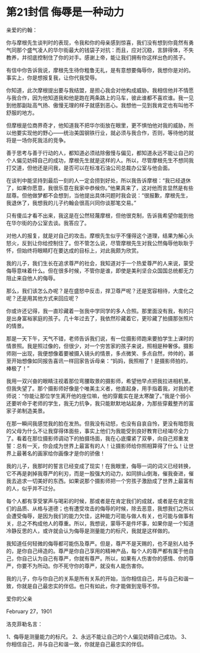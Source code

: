 # 第21封信 侮辱是一种动力

亲爱的约翰：

你与摩根先生谈判时的表现，令我和你的母亲感到惊喜，我们没有想到你竟然有勇气同那个盛气凌人的华尔街最大的钱袋子对抗：而且，应对沉稳，言辞得体，不失教养，并彻底控制住了你的对手。感谢上帝，能让我们拥有你这样出色的孩子。

有信中你告诉我说，摩根先生待你粗鲁无礼，是有意想要侮辱你，我想你是对的。事实上，你是想报复我，让你代我受辱。

你知道，此次摩根提出要与我结盟，是担心我会对他构成威胁。我相信他并不情愿与我合作，因为他知道我和他是跑在两条路上的马车，彼此谁都不喜欢谁。我一见到他那副趾高气扬、傲慢无理的样子就感到恶心。我想他一见到我肯定也有叫他不舒服的地方。

但摩根是位商界奇才，他知道我不把华尔街放在眼里，更不惧怕他对我的威胁，所以他要实现他的野心——统治美国钢铁行业，就必须与我合作，否则，等待他的就将是一场你死我活的竞争。

善于思考与善于行动的人，都知道必须祛除傲慢与偏见，都知道永远不能让自己的个人偏见妨碍自己的成功，摩根先生就是这样的人。所以，尽管摩根先生不想同我打交道，但他还是问我，是否可以在标准石油公司总裁办公室与他会面。

在谈判中能坚持到最后一刻的人一定会捞到好处，所以我告诉摩根：“我已经退休了，如果你愿意，我很乐意在我家中恭候你。”他果真来了，这对他而言显然是有些屈尊。但他做梦都不会想到，当他提出具体问题时我会说：“很报歉，摩根先生，我退休了，我想我的儿子约翰会很高兴同你谈那笔交易。”

只有傻瓜才看不出来，我这是在公然轻蔑摩根，但他很克制，告诉我希望你能到他在华尔街的办公室去谈。我答应了。

对他人的报复，就是对自己的攻击。摩根先生似乎不懂得这个道理，结果为解心头怒火，反到让你给控制住了。但不管怎么说，尽管摩根先生对我公然侮辱他耿耿于怀，但始终将眼睛盯在要达成的目标上，对此我颇为欣赏。

我的儿子，我们生长在追求尊严的社会，我知道对于一个热爱尊严的人来说，蒙受侮辱意味着什么。但在很多时候，不管你是谁，即使是美利坚合众国国总统都无力阻止来自他人的侮辱。

那么，我们该怎么办呢？是在盛怒中反击，捍卫尊严呢？还是宽容相待，大度化之呢？还是用其他方式来回应呢？

你或许还记得，我一直珍藏着一张我中学同学的多人合照。那里面没有我，有的只是出身富裕家庭的孩子。几十年过去了，我依然珍藏着它，更珍藏了拍摄那张照片的情景。

那是一天下午，天气不错，老师告诉我们说，有一位摄影师跑来要拍学生上课时的情景照。我是照过像的，但很少，对一个穷苦家的孩子来说，照相是种奢侈。摄影师刚一出现，我便想像着要被摄入镜头的情景，多点微笑、多点自然，帅帅的，甚至开始想像如同报告喜讯一样回家告诉母亲：“妈妈，我照相了！是摄影师拍的，棒极了！”

我用一双兴奋的眼睛注视着那位弯腰取景的摄影师，希望他早点把我拉进相机里。但我失望了。那个摄影师好像是个唯美主义者，他直起身，用手指着我，对我的老师说：“你能让那位学生离开他的座位嘛，他的穿戴实在是太寒酸了。”我是个弱小还要听命于老师的学生，我无力抗争，我只能默默地站起身，为那些穿戴整齐的富家子弟制造美景。

在那一瞬间我感觉我的脸在发热。但我没有动怒，也没有自哀自怜，更没有暗怨我的父母为什么不让我穿得体面些，事实上他们为我能受到良好教育已经竭尽全力了。看着在那位摄影师调动下的拍摄场面，我在心底攥紧了双拳，向自己郑重发誓：总有一天，你会成为世界上最富有的人！让摄影师给你照相算得了什么！让世界上最著名的画家给你画像才是你的骄傲！

我的儿子，我那时的誓言已经变成了现实！在我眼里，侮辱一词的词义已经转换，它不再是剥掉我尊严的利刃，而是一股强大的动力，如同排山倒海，催我奋进，催我去追求一切美好的东西。如果说那个摄影师把一个穷孩子激励成了世界上最富有的人，似乎并不过分。

每个人都有享受掌声与喝彩的时候，那或者是在肯定我们的成就，或者是在肯定我们的品质、从格与道德；也有遭受攻击的侮辱的时候，除去恶意，我想我们之所以会遭受侮辱，是因为我们的能力欠佳，这种能力可能与做人有关，也可能与做事有关，总之不构成他人的尊重。所以，我想说，蒙辱不是件坏事，如果你是一个知道冷静反思的人，或许就会认为侮辱是测量能力的标尺，我就是这样做的。

我知道任何轻微的侮辱都可能伤及尊严。但是，尊严不是天赐的，也不是别人给予的，是你自己缔造的。尊严是你自己享用的精神产品，每个人的尊严都有属于他自己，你自己认为自己有尊严，你就有尊严。所以，如果有人伤害你的感情、你的尊严，你要不为所动。你不死守你的尊严，就没有人能伤害你。

我的儿子，你与你自己的关系是所有关系的开始，当你相信自己，并与自己和谐一致，你就是自己最忠实的伴侣。也只有如此，你才能做到宠辱不惊。

爱你的父亲

February 27，1901

洛克菲勒名言：

1、侮辱是测量能力的标尺。
2、永远不能让自己的个人偏见妨碍自己成功。
3、你相信自己，并与自己和谐一致，你就是自己最忠实的伴侣。